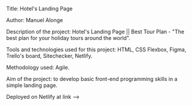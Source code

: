 Title: Hotel's Landing Page

Author: Manuel Alonge

Description of the project: Hotel's Landing Page || Best Tour Plan - "The best plan for your holiday tours around the world".

Tools and technologies used for this project: HTML, CSS Flexbox, Figma, Trello's board, Sitechecker, Netlify.

Methodology used: Agile.

Aim of the project: to develop basic front-end programming skills in a simple landing page.

Deployed on Netlify at link --> 
